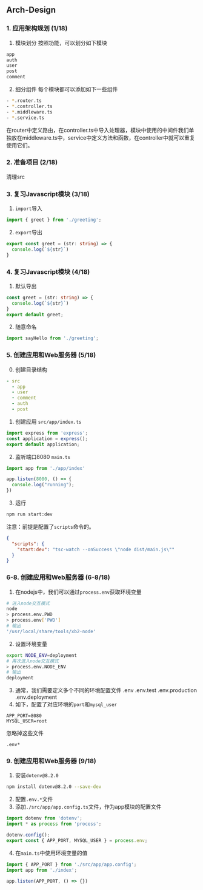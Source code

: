## Arch-Design

### 1. 应用架构规划 (1/18)
1. 模块划分
按照功能，可以划分如下模块
```html
app
auth
user
post
comment
```
2. 细分组件
每个模块都可以添加如下一些组件
```bash
- *.router.ts
- *.controller.ts
- *.middleware.ts
- *.service.ts
```
在router中定义路由，在controller.ts中导入处理器，模块中使用的中间件我们单独放在middleware.ts中，service中定义方法和函数，在controller中就可以重复使用它们。

### 2. 准备项目 (2/18)
清理src


### 3. 复习Javascript模块 (3/18)
1. `import`导入
```typescript
import { greet } from './greeting';
```
2. `export`导出
```typescript
export const greet = (str: string) => {
  console.log(`${str}`)
}
```

### 4. 复习Javascript模块 (4/18)
1. 默认导出
```ts
const greet = (str: string) => {
  console.log(`${str}`)
}
export default greet;
```
2. 随意命名
```ts
import sayHello from './greeting';
```

### 5. 创建应用和Web服务器 (5/18)
0. 创建目录结构
```yaml
- src
  - app
  - user
  - comment
  - auth
  - post
```
1. 创建应用 `src/app/index.ts`
```ts
import express from 'express';
const application = express();
export default application;
```
2. 监听端口8080 `main.ts`
```ts
import app from './app/index'

app.listen(8080, () => {
  console.log("running");
})
```
3. 运行
```bash
npm run start:dev
```
注意：前提是配置了`scripts`命令的。
```json
{
  "scripts": {
    "start:dev": "tsc-watch --onSuccess \"node dist/main.js\""
  }
}
```

### 6-8. 创建应用和Web服务器 (6-8/18)
1. 在nodejs中，我们可以通过`process.env`获取环境变量
```bash
# 进入node交互模式
node
> process.env.PWD
> process.env['PWD']
# 输出
'/usr/local/share/tools/xb2-node'
```
2. 设置环境变量
```bash
export NODE_ENV=deployment
# 再次进入node交互模式
> process.env.NODE_ENV
# 输出
deployment
```
3. 通常，我们需要定义多个不同的环境配置文件
.env
.env.test
.env.production
.env.deployment
4. 如下，配置了对应环境的`port`和`mysql_user`
```properties
APP_PORT=8080
MYSQL_USER=root
```
忽略掉这些文件
```ignore
.env*
```

### 9. 创建应用和Web服务器 (9/18)
1. 安装`dotenv@8.2.0` 
```bash
npm install dotenv@8.2.0 --save-dev
```
2. 配置`.env.*`文件
3. 添加`./src/app/app.config.ts`文件，作为app模块的配置文件
```typescript
import dotenv from 'dotenv';
import * as process from 'process';

dotenv.config();
export const { APP_PORT, MYSQL_USER } = process.env;
```
4. 在`main.ts`中使用环境变量的值

```typescript
import { APP_PORT } from './src/app/app.config';
import app from './index';

app.listen(APP_PORT, () => {})
```

